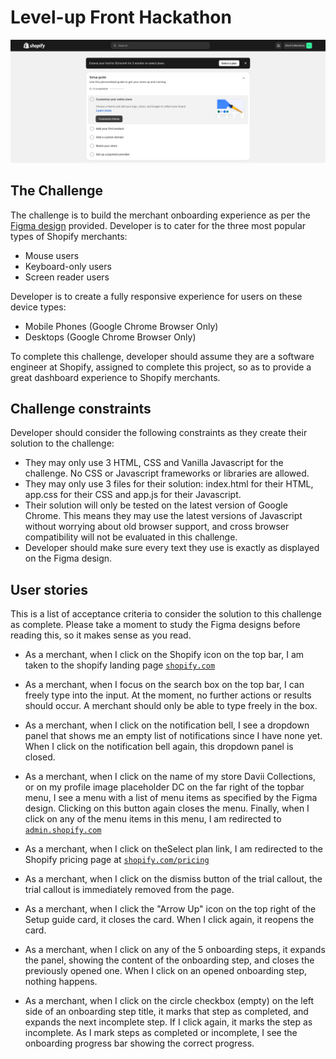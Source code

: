 # Level-up Front Hackathon

![Solution preview](preview.png)

## The Challenge

The challenge is to build the merchant onboarding experience as per the [Figma design](https://www.figma.com/file/W4IHXzpdgxrUMWuymS9R9i/Level-Up-Front-Hackathon?type=design&node-id=0%3A1&mode=design&t=EsuFAm9tFyz62qJm-1) provided. Developer is to cater for the three most popular types of Shopify merchants:

- Mouse users
- Keyboard-only users
- Screen reader users

Developer is to create a fully responsive experience for users on these device types:

- Mobile Phones (Google Chrome Browser Only)
- Desktops (Google Chrome Browser Only)

To complete this challenge, developer should assume they are a software engineer at Shopify, assigned to complete this project, so as to provide a great dashboard experience to Shopify merchants.

## Challenge constraints

Developer should consider the following constraints as they create their solution to the challenge:

- They may only use 3 HTML, CSS and Vanilla Javascript for the challenge. No CSS or Javascript frameworks or libraries are allowed.
- They may only use 3 files for their solution: index.html for their HTML, app.css for their CSS and app.js for their Javascript.
- Their solution will only be tested on the latest version of Google Chrome. This means they may use the latest versions of Javascript without worrying about old browser support, and cross browser compatibility will not be evaluated in this challenge.
- Developer should make sure every text they use is exactly as displayed on the Figma design.

## User stories

This is a list of acceptance criteria to consider the solution to this challenge as complete. Please take a moment to study the Figma designs before reading this, so it makes sense as you read.

- As a merchant, when I click on the Shopify icon on the top bar, I am taken to the shopify landing page [`shopify.com`](https://shopify.com)

- As a merchant, when I focus on the search box on the top bar, I can freely type into the input. At the moment, no further actions or results should occur. A merchant should only be able to type freely in the box.

- As a merchant, when I click on the notification bell, I see a dropdown panel that shows me an empty list of notifications since I have none yet. When I click on the notification bell again, this dropdown panel is closed.

- As a merchant, when I click on the name of my store Davii Collections, or on my profile image placeholder DC on the far right of the topbar menu, I see a menu with a list of menu items as specified by the Figma design. Clicking on this button again closes the menu. Finally, when I click on any of the menu items in this menu, I am redirected to [`admin.shopify.com`](https://admin.shopify.com)

- As a merchant, when I click on theSelect plan link, I am redirected to the Shopify pricing page at [`shopify.com/pricing`](https://shopify.com/pricing)

- As a merchant, when I click on the dismiss button of the trial callout, the trial callout is immediately removed from the page.

- As a merchant, when I click the "Arrow Up" icon on the top right of the Setup guide card, it closes the card. When I click again, it reopens the card.

- As a merchant, when I click on any of the 5 onboarding steps, it expands the panel, showing the content of the onboarding step, and closes the previously opened one. When I click on an opened onboarding step, nothing happens.

- As a merchant, when I click on the circle checkbox (empty) on the left side of an onboarding step title, it marks that step as completed, and expands the next incomplete step. If I click again, it marks the step as incomplete. As I mark steps as completed or incomplete, I see the onboarding progress bar showing the correct progress.
